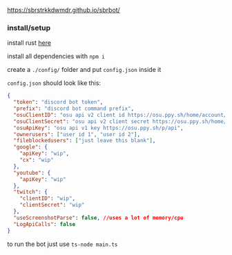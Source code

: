 https://sbrstrkkdwmdr.github.io/sbrbot/

### install/setup

install rust [here](https://www.rust-lang.org/tools/install)

install all dependencies with `npm i`

create a `./config/` folder and put `config.json` inside it

`config.json` should look like this:

```json
{
  "token": "discord bot token",
  "prefix": "discord bot command prefix",
  "osuClientID": "osu api v2 client id https://osu.ppy.sh/home/account/edit#oauth",
  "osuClientSecret": "osu api v2 client secret https://osu.ppy.sh/home/account/edit#oauth",
  "osuApiKey": "osu api v1 key https://osu.ppy.sh/p/api",
  "ownerusers": ["user id 1", "user id 2"],
  "fileblockedusers": ["just leave this blank"],
  "google": {
    "apiKey": "wip",
    "cx": "wip"
  },
  "youtube": {
    "apiKey": "wip"
  },
  "twitch": {
    "clientID": "wip",
    "clientSecret": "wip"
  },
  "useScreenshotParse": false, //uses a lot of memory/cpu
  "LogApiCalls": false
}
```

to run the bot just use `ts-node main.ts`